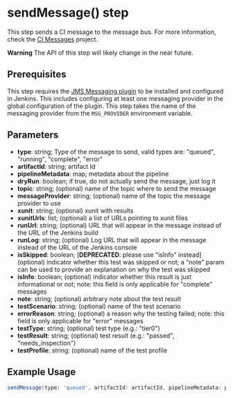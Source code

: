 # sendMessage() step

This step sends a CI message to the message bus. For more information, check the [CI Messages](https://pagure.io/fedora-ci/messages) project.

**Warning** The API of this step will likely change in the near future.

## Prerequisites

This step requires the [JMS Messaging plugin](https://wiki.jenkins.io/display/JENKINS/JMS+Messaging+Plugin) to be installed and configured in Jenkins. This includes configuring at least one messaging provider in the global configuration of the plugin. This step takes the name of the messaging provider from the `MSG_PROVIDER` environment variable.

## Parameters

* **type**: string; Type of the message to send, valid types are: "queued", "running", "complete", "error"
* **artifactId**: string; artifact Id
* **pipelineMetadata**: map; metadata about the pipeline
* **dryRun**: boolean; if true, do not actually send the message, just log it
* **topic**: string; (optional) name of the topic where to send the message
* **messageProvider**: string; (optional) name of the topic the message provider to use
* **xunit**: string; (optional) xunit with results
* **xunitUrls**: list; (optional) a list of URLs pointing to xunit files
* **runUrl**: string; (optional) URL that will appear in the message instead of the URL of the Jenkins build
* **runLog**: string; (optional) Log URL that will appear in the message instead of the URL of the Jenkins console
* **isSkipped**: boolean; [**DEPRECATED**: please use "isInfo" instead] (optional) indicator whether this test was skipped or not; a "note" param can be used to provide an explanation on why the test was skipped
* **isInfo**: boolean; (optional) indicator whether this result is just informational or not; note: this field is only applicable for "complete" messages
* **note**: string; (optional) arbitrary note about the test result
* **testScenario**: string; (optional) name of the test scenario
* **errorReason**: string; (optional) a reason why the testing failed; note: this field is only applicable for "error" messages
* **testType**: string; (optional) test type (e.g.: "tier0")
* **testResult**: string; (optional) test result (e.g.: "passed", "needs_inspection")
* **testProfile**: string: (optional) name of the test profile

## Example Usage

```groovy
sendMessage(type: 'queued', artifactId: artifactId, pipelineMetadata: pipelineMetadata, dryRun: isPullRequest())
```
